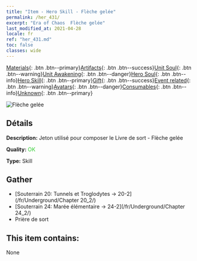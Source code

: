 ```yaml
---
title: "Item - Hero Skill - Flèche gelée"
permalink: /her_431/
excerpt: "Era of Chaos  Flèche gelée"
last_modified_at: 2021-04-28
locale: fr
ref: "her_431.md"
toc: false
classes: wide
---
```

 [Materials](/ItemsFR/){: .btn .btn--primary}[Artifacts](/ItemsFR/Artifacts/){: .btn .btn--success}[Unit Soul](/ItemsFR/UnitSoul/){: .btn .btn--warning}[Unit Awakening](/ItemsFR/UnitAwakening/){: .btn .btn--danger}[Hero Soul](/ItemsFR/HeroSoul/){: .btn .btn--info}[Hero Skill](/ItemsFR/HeroSkill/){: .btn .btn--primary}[Gift](/ItemsFR/Gift/){: .btn .btn--success}[Event related](/ItemsFR/Events/){: .btn .btn--warning}[Avatars](/ItemsFR/Avatars/){: .btn .btn--danger}[Consumables](/ItemsFR/Consumables/){: .btn .btn--info}[Unknown](/ItemsFR/Unknown/){: .btn .btn--primary}

 ![Flèche gelée](/images/t/ps_hanbingshenjian.png)

## Détails
 **Description:** Jeton utilisé pour composer le Livre de sort - Flèche gelée

 **Quality:** <span style="color: #32CD32">OK</span>

 **Type:** Skill

## Gather

*    [Souterrain 20: Tunnels et Troglodytes -> 20-2](/fr/Underground/Chapter 20_2/) 
*    [Souterrain 24: Marée élémentaire -> 24-2](/fr/Underground/Chapter 24_2/) 
*    Prière de sort 

## This item contains:

  None

